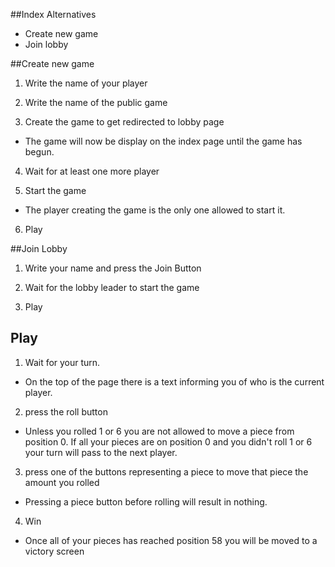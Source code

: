 ##Index Alternatives

* Create new game
* Join lobby


##Create new game

1. Write the name of your player

2. Write the name of the public game

3. Create the game to get redirected to lobby page

 * The game will now be display on the index page 
   until the game has begun.

4. Wait for at least one more player

5. Start the game
 + The player creating the game is the only one
  allowed to start it.

6. Play



##Join Lobby

1. Write your name and press the Join Button

2. Wait for the lobby leader to start the game

3. Play

## Play

1. Wait for your turn.
 + On the top of the page there is a text informing you of who is the current player.

2. press the roll button
 + Unless you rolled 1 or 6 you are not allowed to move a piece from position 0. If all your pieces are on position 0 and you didn't roll 1 or 6 your turn will pass to the next player.

3. press one of the buttons representing a piece to move that piece the amount you rolled
 + Pressing a piece button before rolling will result in nothing. 

4. Win
 + Once all of your pieces has reached position 58 you will be moved to a victory screen